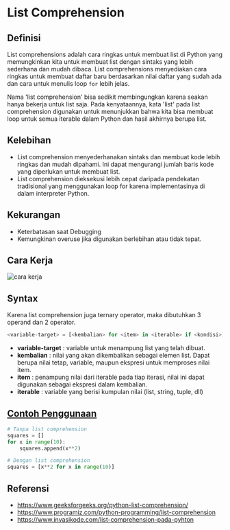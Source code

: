 # List Comprehension

## Definisi 
List comprehensions adalah cara ringkas untuk membuat list di Python yang memungkinkan kita untuk membuat list dengan sintaks yang lebih sederhana dan mudah dibaca.
List comprehensions menyediakan cara ringkas untuk membuat daftar baru berdasarkan nilai daftar yang sudah ada dan cara untuk menulis loop `for` lebih jelas.
    
Nama 'list comprehension' bisa sedikit membingungkan karena seakan hanya bekerja untuk list saja. Pada kenyataannya, kata 'list' pada list comprehension digunakan untuk menunjukkan bahwa kita bisa membuat loop untuk semua iterable dalam Python dan hasil akhirnya berupa list.

## Kelebihan
- List comprehension menyederhanakan sintaks dan membuat kode lebih ringkas dan mudah dipahami. Ini dapat mengurangi jumlah baris kode yang diperlukan untuk membuat list.
- List comprehension dieksekusi lebih cepat daripada pendekatan tradisional yang menggunakan loop for karena implementasinya di dalam interpreter Python. 

## Kekurangan
- Keterbatasan saat Debugging
- Kemungkinan overuse jika digunakan berlebihan atau tidak tepat.

## Cara Kerja
![cara kerja](https://www.programiz.com/sites/tutorial2program/files/python-working-of-list-comprehension.png)

## Syntax
Karena list comprehension juga ternary operator, maka dibutuhkan 3 operand dan 2 operator.
```python
<variable-target> = [<kembalian> for <item> in <iterable> if <kondisi>]
```

- **variable-target** : variable untuk menampung list yang telah dibuat.
- **kembalian**       : nilai yang akan dikembalikan sebagai elemen list. Dapat berupa nilai tetap, variable, maupun ekspresi untuk memproses nilai item.
- **item**            : penampung nilai dari iterable pada tiap iterasi, nilai ini dapat digunakan sebagai ekspresi dalam kembalian.
- **iterable**        : variable yang berisi kumpulan nilai (list, string, tuple, dll)

## [Contoh Penggunaan](./list_comprehension.py)
```python
# Tanpa list comprehension
squares = []
for x in range(10):
    squares.append(x**2)

# Dengan list comprehension
squares = [x**2 for x in range(10)]
```

## Referensi
- https://www.geeksforgeeks.org/python-list-comprehension/
- https://www.programiz.com/python-programming/list-comprehension
- https://www.invasikode.com/list-comprehension-pada-pyhton
